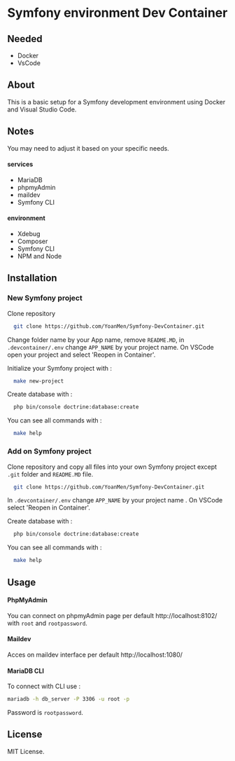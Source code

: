 # Symfony environment Dev Container

## Needed

- Docker
- VsCode

## About

This is a basic setup for a Symfony development environment using Docker and Visual Studio Code.

## Notes

You may need to adjust it based on your specific needs.

#### services

- MariaDB
- phpmyAdmin
- maildev
- Symfony CLI

#### environment

- Xdebug
- Composer
- Symfony CLI
- NPM and Node

## Installation

### New Symfony project

Clone repository

```bash
  git clone https://github.com/YoanMen/Symfony-DevContainer.git
```

Change folder name by your App name, remove `README.MD`, in `.devcontainer/.env` change `APP_NAME` by your project name.
On VSCode open your project and select 'Reopen in Container'.

Initialize your Symfony project with :

```bash
  make new-project
```

Create database with :

```bash
  php bin/console doctrine:database:create
```

You can see all commands with :

```bash
  make help
```

### Add on Symfony project

Clone repository and copy all files into your own Symfony project except `.git` folder and `README.MD` file.

```bash
  git clone https://github.com/YoanMen/Symfony-DevContainer.git
```

In `.devcontainer/.env` change `APP_NAME` by your project name .
On VSCode select 'Reopen in Container'.

Create database with :

```bash
  php bin/console doctrine:database:create
```

You can see all commands with :

```bash
  make help
```

## Usage

#### PhpMyAdmin

You can connect on phpmyAdmin page per default http://localhost:8102/ with `root` and `rootpassword`.

#### Maildev

Acces on maildev interface per default http://localhost:1080/

#### MariaDB CLI

To connect with CLI use :

```bash
mariadb -h db_server -P 3306 -u root -p
```

Password is `rootpassword`.

## License

MIT License.
